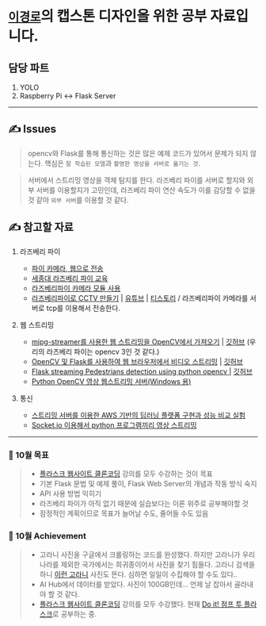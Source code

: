 # [`이경로`](https://github.com/thispath98)의 캡스톤 디자인을 위한 공부 자료입니다.

## 담당 파트
1. YOLO
2. Raspberry Pi ↔️ Flask Server
---

## ✍️  Issues
> opencv와 Flask를 통해 통신하는 것은 많은 예제 코드가 있어서 문제가 되지 않는다. 핵심은 `잘 학습된 모델`과 `촬영한 영상을 서버로 옮기는 것`.

> 서버에서 스트리밍 영상을 객체 탐지를 한다. 라즈베리 파이를 서버로 할지와 외부 서버를 이용할지가 고민인데, 라즈베리 파이 연산 속도가 이를 감당할 수 없을 것 같아 `외부 서버`를 이용할 것 같다.

## ✍️ 참고할 자료

1. 라즈베리 파이
    * [파이 카메라, 웹으로 전송](https://upcake.tistory.com/355)
    * [세종대 라즈베리 파이 교육](https://neosarchizo.gitbooks.io/raspberrypiforsejonguniv/content/chapter5.html)
    * [라즈베리파이 카메라 모듈 사용](http://www.3demp.com/community/boardDetails.php?cbID=233)
    * [라즈베리파이로 CCTV 만들기](https://github.com/kairess/cctv_raspberrypi) | [유튜브](https://youtu.be/DIGwweDJCBk) | [티스토리](https://wonpaper.tistory.com/383) / 라즈베리파이 카메라를 서버로 tcp를 이용해서 전송한다.

2. 웹 스트리밍
    * [mjpg-streamer를 사용한 웹 스트리밍을 OpenCV에서 가져오기](https://webnautes.tistory.com/1262) | [깃허브](https://github.com/jacksonliam/mjpg-streamer) (우리의 라즈베리 파이는 opencv 3인 것 같다.)
    * [OpenCV 및 Flask를 사용하여 웹 브라우저에서 비디오 스트리밍](https://ichi.pro/ko/opencv-mich-flaskleul-sayonghayeo-web-beulaujeoeseo-bidio-seuteuliming-162330575306240) | [깃허브](https://github.com/NakulLakhotia/Live-Streaming-using-OpenCV-Flask)
    * [Flask streaming Pedestrians detection using python opencv
](https://youtu.be/MAjbzx2zq-c) | [깃허브](https://github.com/seraj94ai/Flask-streaming-Pedestrians-detection-using-python-opencv-)
    * [Python OpenCV 영상 웹스트리밍 서버(Windows 용)](http://wandlab.com/blog/?p=94)

3. 통신
    * [스트리밍 서버를 이용한 AWS 기반의 딥러닝 플랫폼 구현과 성능
비교 실험](https://www.koreascience.or.kr/article/JAKO201908662571033.pdf)
    * [Socket.io 이용해서 python 프로그램끼리 영상 스트리밍](https://sungw.tistory.com/6)

---

### 📆 10월 목표
> * [플라스크 웹사이트 클론코딩](https://www.youtube.com/playlist?list=PLqIc89sXpwUBmr0Z282fm9JurDDYBE55r) 강의를 모두 수강하는 것이 목표
> * 기본 Flask 문법 및 예제 풀이, Flask Web Server의 개념과 작동 방식 숙지
> * API 사용 방법 익히기
> * 라즈베리 파이가 아직 없기 때문에 실습보다는 이론 위주로 공부해야할 것
> * 잠정적인 계획이므로 목표가 늘어날 수도, 줄어들 수도 있음

### 🤗 10월 Achievement 
> * 고라니 사진을 구글에서 크롤링하는 코드를 완성했다. 하지만 고라니가 우리나라를 제외한 국가에서는 희귀종이어서 사진을 찾기 힘들다. 고라니 검색을 하니 [이런 고라니](https://news.mt.co.kr/mtview.php?no=2021040714584548150) 사진도 뜬다. 심하면 일일이 수집해야 할 수도 있다..
> * AI Hub에서 데이터를 받았다. 사진이 100GB인데... 언제 날 잡아서 골라내야 할 것 같다.
> * [플라스크 웹사이트 클론코딩](https://www.youtube.com/playlist?list=PLqIc89sXpwUBmr0Z282fm9JurDDYBE55r) 강의를 모두 수강했다. 현재 [Do it! 점프 투 플라스크](https://wikidocs.net/book/4542)로 공부하는 중.
